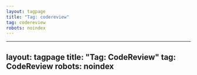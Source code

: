 ```yaml
---
layout: tagpage
title: "Tag: codereview"
tag: codereview
robots: noindex
---
```

---
layout: tagpage
title: "Tag: CodeReview"
tag: CodeReview
robots: noindex
---
